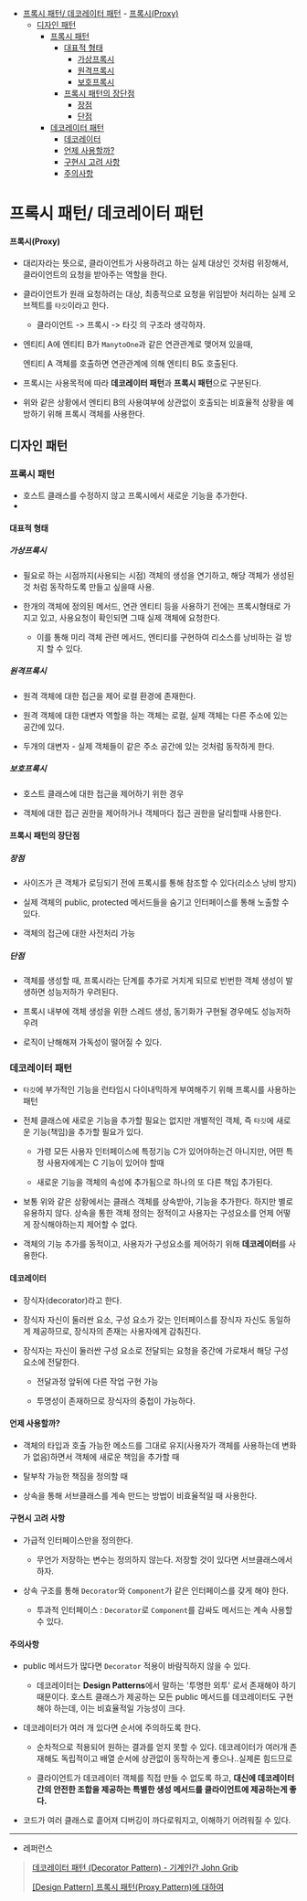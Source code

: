 - [프록시 패턴/ 데코레이터 패턴](#프록시-패턴-데코레이터-패턴)
      - [프록시(Proxy)](#프록시proxy)
  - [디자인 패턴](#디자인-패턴)
    - [프록시 패턴](#프록시-패턴)
      - [대표적 형태](#대표적-형태)
        - [가상프록시](#가상프록시)
        - [원격프록시](#원격프록시)
        - [보호프록시](#보호프록시)
      - [프록시 패턴의 장단점](#프록시-패턴의-장단점)
        - [장점](#장점)
        - [단점](#단점)
    - [데코레이터 패턴](#데코레이터-패턴)
      - [데코레이터](#데코레이터)
      - [언제 사용할까?](#언제-사용할까)
      - [구현시 고려 사항](#구현시-고려-사항)
      - [주의사항](#주의사항)
# 프록시 패턴/ 데코레이터 패턴

#### 프록시(Proxy)

- 대리자라는 뜻으로, 클라이언트가 사용하려고 하는 실제 대상인 것처럼 위장해서, 클라이언트의 요청을 받아주는 역할을 한다. 

- 클라이언트가 원래 요청하려는 대상, 최종적으로 요청을 위임받아 처리하는 실제 오브젝트를 `타깃`이라고 한다.
  
  - 클라이언트 -> 프록시 -> 타깃 의 구조라 생각하자.

- 엔티티 A에 엔티티 B가 `ManytoOne`과 같은 연관관계로 맺어져 있을때,
  
  엔티티 A 객체를 호출하면 연관관계에 의해 엔티티 B도 호출된다.

- 프록시는 사용목적에 따라 **데코레이터 패턴**과 **프록시 패턴**으로 구분된다.

- 위와 같은 상황에서 엔티티 B의 사용여부에 상관없이 호출되는 비효율적 상황을 예방하기 위해 프록시 객체를 사용한다.

## 디자인 패턴

### 프록시 패턴

- 호스트 클래스를 수정하지 않고 프록시에서 새로운 기능을 추가한다.
- 

#### 대표적 형태

##### 가상프록시

- 필요로 하는 시점까지(사용되는 시점) 객체의 생성을 연기하고, 해당 객체가 생성된 것 처럼 동작하도록 만들고 싶을때 사용.

- 한개의 객체에 정의된 메서드, 연관 엔티티 등을 사용하기 전에는 프록시형태로 가지고 있고, 사용요청이 확인되면 그때 실제 객체에 요청한다. 
  
  - 이를 통해 미리 객체 관련 메서드, 엔티티를 구현하여 리소스를 낭비하는 걸 방지 할 수 있다.

##### 원격프록시

- 원격 객체에 대한 접근을 제어 로컬 환경에 존재한다. 

- 원격 객체에 대한 대변자 역할을 하는 객체는 로컬, 실제 객체는 다른 주소에 있는 공간에 있다.

- 두개의 대변자 - 실제 객체들이 같은 주소 공간에 있는 것처럼 동작하게 한다.

##### 보호프록시

- 호스트 클래스에 대한 접근을 제어하기 위한 경우

- 객체에 대한 접근 권한을 제어하거나 객체마다 접근 권한을 달리할때 사용한다.

#### 프록시 패턴의 장단점

##### 장점

- 사이즈가 큰 객체가 로딩되기 전에 프록시를 통해 참조할 수 있다(리소스 낭비 방지)

- 실제 객체의 public, protected 메서드들을 숨기고 인터페이스를 통해 노출할 수 있다.

- 객체의 접근에 대한 사전처리 가능

##### 단점

- 객체를 생성할 때, 프록시라는 단계를 추가로 거치게 되므로 빈번한 객체 생성이 발생하면 성능저하가 우려된다.

- 프록시 내부에 객체 생성을 위한 스레드 생성, 동기화가 구현될 경우에도 성능저하 우려

- 로직이 난해해져 가독성이 떨어질 수 있다.

### 데코레이터 패턴

- `타깃`에 부가적인 기능을 런타임시 다이내믹하게 부여해주기 위해 프록시를 사용하는 패턴

- 전체 클래스에 새로운 기능을 추가할 필요는 없지만 개별적인 객체, 즉 `타깃`에 새로운 기능(책임)을 추가할 필요가 있다.
  
  - 가령 모든 사용자 인터페이스에 특정기능 C가 있어야하는건 아니지만, 어떤 특정 사용자에게는 C 기능이 있어야 할때
  
  - 새로운 기능을 객체의 속성에 추가됨으로 하나의 또 다른 책임 추가된다.

- 보통 위와 같은 상황에서는 클래스 객체를 상속받아, 기능을 추가한다. 하지만 별로 유용하지 않다. 상속을 통한 객체 정의는 정적이고 사용자는 구성요소를 언제 어떻게 장식해야하는지 제어할 수 없다.

- 객체의 기능 추가를 동적이고, 사용자가 구성요소를 제어하기 위해 **데코레이터**를 사용한다.

#### 데코레이터

- 장식자(decorator)라고 한다.

- 장식자 자신이 둘러싼 요소, 구성 요소가 갖는 인터페이스를 장식자 자신도 동일하게 제공하므로, 장식자의 존재는 사용자에게 감춰진다.

- 장식자는 자신이 둘러싼 구성 요소로 전달되는 요청을 중간에 가로채서 해당 구성 요소에 전달한다.
  
  - 전달과정 앞뒤에 다른 작업 구현 가능
  
  - 투명성이 존재하므로 장식자의 중첩이 가능하다.

#### 언제 사용할까?

- 객체의 타입과 호출 가능한 메소드를 그대로 유지(사용자가 객체를 사용하는데 변화가 없음)하면서 객체에 새로운 책임을 추가할 때

- 탈부착 가능한 책짐을 정의할 때

- 상속을 통해 서브클래스를 계속 만드는 방법이 비효율적일 때 사용한다.

#### 구현시 고려 사항

- 가급적 인터페이스만을 정의한다.
  
  - 무언가 저장하는 변수는 정의하지 않는다. 저장할 것이 있다면 서브클래스에서 하자.

- 상속 구조를 통해 `Decorator`와 `Component`가 같은 인터페이스를 갖게 해야 한다.
  
  - 투과적 인터페이스 : `Decorator`로 `Component`를 감싸도 메서드는 계속 사용할 수 있다.

#### 주의사항

- public 메서드가 많다면 `Decorator` 적용이 바람직하지 않을 수 있다.
  
  - 데코레이터는 **Design Patterns**에서 말하는 '투명한 외투' 로서 존재해야 하기 때문이다. 호스트 클래스가 제공하는 모든 public 메서드를 데코레이터도 구현해야 하는데, 이는 비효율적일 가능성이 크다.

- 데코레이터가 여러 개 있다면 순서에 주의하도록 한다.
  
  - 순차적으로 적용되어 원하는 결과를 얻지 못할 수 있다. 데코레이터가 여러개 존재해도 독립적이고 배열 순서에 상관없이 동작하는게 좋으나..실제론 힘드므로
  
  - 클라이언트가 데코레이터 객체를 직접 만들 수 없도록 하고, **대신에 데코레이터 간의 안전한 조합을 제공하는 특별한 생성 메서드를 클라이언트에 제공하는게 좋다.**

- 코드가 여러 클래스로 흩어져 디버깅이 까다로워지고, 이해하기 어려워질 수 있다.


---

- 레퍼런스

> [데코레이터 패턴 (Decorator Pattern) - 기계인간 John Grib](https://johngrib.github.io/wiki/pattern/decorator/)
> 
> [[Design Pattern] 프록시 패턴(Proxy Pattern)에 대하여](https://coding-factory.tistory.com/711)

